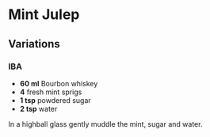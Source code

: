 # Mint Julep

## Variations

### IBA

* **60 ml** Bourbon whiskey
* **4** fresh mint sprigs
* **1 tsp** powdered sugar
* **2 tsp** water

In a highball glass gently muddle the mint, sugar and water.
